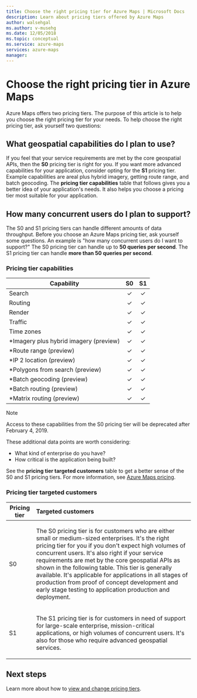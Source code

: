 ```yaml
---
title: Choose the right pricing tier for Azure Maps | Microsoft Docs
description: Learn about pricing tiers offered by Azure Maps 
author: walsehgal
ms.author: v-musehg
ms.date: 12/05/2018
ms.topic: conceptual
ms.service: azure-maps
services: azure-maps
manager: 
---
```


# Choose the right pricing tier in Azure Maps

Azure Maps offers two pricing tiers. The purpose of this article is to help you choose the right pricing tier for your needs. To help choose the right pricing tier, ask yourself two questions:

## What geospatial capabilities do I plan to use?
If you feel that your service requirements are met by the core geospatial APIs, then the **S0** pricing tier is right for you. If you want more advanced capabilities for your application, consider opting for the **S1** pricing tier. Example capabilities are areal plus hybrid imagery, getting route range, and batch geocoding. The **pricing tier capabilities** table that follows gives you a better idea of your application's needs. It also helps you choose a pricing tier most suitable for your application.

## How many concurrent users do I plan to support? 
The S0 and S1 pricing tiers can handle different amounts of data throughput. Before you choose an Azure Maps pricing tier, ask yourself some questions. An example is "how many concurrent users do I want to support?" The S0 pricing tier can handle up to **50 queries per second**. The S1 pricing tier can handle **more than 50 queries per second**.

### Pricing tier capabilities

| Capability                              |        S0           |  S1      |
|-----------------------------------------|:-------------------:|:--------:|
| Search                                  |        ✓           |     ✓    |
| Routing                                 |        ✓           |     ✓    |
| Render                                  |        ✓           |     ✓    |
| Traffic                                 |        ✓           |     ✓    |
| Time zones                              |        ✓           |     ✓    |
| *Imagery plus hybrid imagery (preview)  |        ✓           |     ✓    |
| *Route range (preview)                  |        ✓           |     ✓    |
| *IP 2 location (preview)                |        ✓           |     ✓    |
| *Polygons from search (preview)         |        ✓           |     ✓    |
| *Batch geocoding (preview)              |        ✓           |     ✓    |
| *Batch routing (preview)                |        ✓           |     ✓    |
| *Matrix routing (preview)               |        ✓           |     ✓    |

> [!NOTE]
> Access to these capabilities from the S0 pricing tier will be deprecated after February 4, 2019.

These additional data points are worth considering:
* What kind of enterprise do you have?
* How critical is the application being built?

See the **pricing tier targeted customers** table to get a better sense of the S0 and S1 pricing tiers. For more information, see [Azure Maps pricing](https://azure.microsoft.com/pricing/details/azure-maps/). 

### Pricing tier targeted customers

| Pricing tier  |        Targeted customers                                                                |
|---------------|:-----------------------------------------------------------------------------------------|
| S0            |    <p>The S0 pricing tier is for customers who are either small or medium-sized enterprises. It's the right pricing tier for you if you don't expect high volumes of concurrent users. It's also right if your service requirements are met by the core geospatial APIs as shown in the following table. This tier is generally available. It's applicable for applications in all stages of production from proof of concept development and early stage testing to application production and deployment.<p>|
| S1            |    <p>The S1 pricing tier is for customers in need of support for large-scale enterprise, mission-critical applications, or high volumes of concurrent users. It's also for those who require advanced geospatial services.</p>|


## Next steps

Learn more about how to [view and change pricing tiers](how-to-manage-pricing-tier.md).
